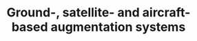 ---
learningObjectiveId: "062.06.02"
parentId: "062.06"
title: Ground-, satellite- and aircraft-based augmentation systems
---